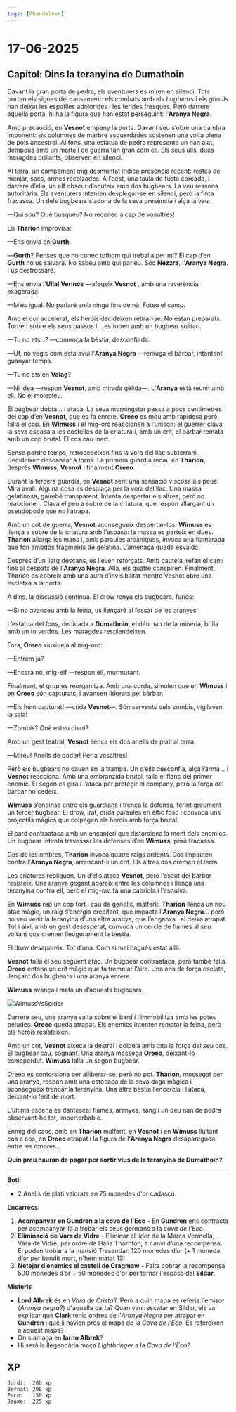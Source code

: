 ```yaml
---
tags: [Phandelver]
---
```


# 17-06-2025

## **Capítol: Dins la teranyina de Dumathoin**

Davant la gran porta de pedra, els aventurers es miren en silenci. Tots porten els signes del cansament: els combats amb els *bugbears* i els *ghouls* han deixat les espatlles adolorides i les ferides fresques. Però darrere aquella porta, hi ha la figura que han estat perseguint: l’**Aranya Negra**.

Amb precaució, en **Vesnot** empeny la porta. Davant seu s’obre una cambra imponent: sis columnes de marbre esquerdades sostenen una volta plena de pols ancestral. Al fons, una estàtua de pedra representa un nan alat, dempeus amb un martell de guerra tan gran com ell. Els seus ulls, dues maragdes brillants, observen en silenci.

Al terra, un campament mig desmuntat indica presència recent: restes de menjar, sacs, armes recolzades. A l’oest, una taula de fusta corcada, i darrere d’ella, un elf obscur discuteix amb dos bugbears. La veu ressona autoritària. Els aventurers intenten desplegar-se en silenci, però la finta fracassa. Un dels bugbears s’adona de la seva presència i alça la veu:

—Qui sou? Què busqueu? No reconec a cap de vosaltres\!

En **Tharion** improvisa:

—Ens envia en **Gurth**.

—**Gurth**? Penses que no conec tothom qui treballa per mi? El cap d’en **Gurth** no us salvarà. No sabeu amb qui parleu. Sóc **Nezzra**, l’**Aranya Negra**. I us destrossaré.

—Ens envia l’**Ullal Verinós** —afegeix **Vesnot** , amb una reverència exagerada.

—M’és igual. No parlaré amb ningú fins demà. Foteu el camp.

Amb el cor accelerat, els herois decideixen retirar-se. No estan preparats. Tornen sobre els seus passos i... es topen amb un bugbear solitari.

—Tu no ets…? —comença la bèstia, desconfiada.

—Uf, no vegis com està avui l’**Aranya Negra** —remuga el bàrbar, intentant guanyar temps.

—Tu no ets en **Valag**?

—Ni idea —respon **Vesnot**, amb mirada gèlida—. L’**Aranya** està reunit amb ell. No el molesteu.

El bugbear dubta… i ataca. La seva morningstar passa a pocs centímetres del cap d’en **Vesnot**, que es fa enrere. **Oreeo** es mou amb rapidesa però falla el cop. En **Wimuss** i el mig-orc reaccionen a l’uníson: el guerrer clava la seva espasa a les costelles de la criatura i, amb un crit, el bàrbar remata amb un cop brutal. El cos cau inert.

Sense perdre temps, retrocedeixen fins la vora del llac subterrani. Decideixen descansar a torns. La primera guàrdia recau en **Tharion**, després **Wimuss**, **Vesnot** i finalment **Oreeo**.

Durant la tercera guàrdia, en **Vesnot** sent una sensació viscosa als peus. Mira avall. Alguna cosa es desplaça per la vora del llac. Una massa gelatinosa, gairebé transparent. Intenta despertar els altres, però no reaccionen. Clava el peu a sobre de la criatura, que respon allargant un pseudòpode que no l’atrapa.

Amb un crit de guerra, **Vesnot** aconsegueix despertar-los. **Wimuss** es llença a sobre de la criatura amb l’espasa: la massa es parteix en dues. **Tharion** allarga les mans i, amb paraules arcàniques, invoca una flamarada que fon ambdós fragments de gelatina. L’amenaça queda esvaïda.

Després d’un llarg descans, es lleven reforçats. Amb cautela, refan el camí fins al despatx de l’**Aranya Negra**. Allà, els quatre conspiren. Finalment, Tharion es cobreix amb una aura d’invisibilitat mentre Vesnot obre una escletxa a la porta.

A dins, la discussió continua. El drow renya els bugbears, furiós:

—Si no avanceu amb la feina, us llençaré al fossat de les aranyes\!

L’estàtua del fons, dedicada a **Dumathoin**, el déu nan de la mineria, brilla amb un to verdós. Les maragdes resplendeixen.

Fora, **Oreeo** xiuxiueja al mig-orc:

—Entrem ja?

—Encara no, mig-elf —respon ell, murmurant.

Finalment, el grup es reorganitza. Amb una corda, simulen que en **Wimuss** i en **Oreeo** són capturats, i avancen liderats pel bàrbar.

—Els hem capturat\! —crida **Vesnot**—. Són servents dels zombis, vigilaven la sala\!

—Zombis? Què esteu dient?

Amb un gest teatral, **Vesnot** llença els dos anells de platí al terra.

—Mireu\! Anells de poder\! Per a vosaltres\!

Però els bugbears no cauen en la trampa. Un d’ells desconfia, alça l’arma... i **Vesnot** reacciona. Amb una embranzida brutal, talla el flanc del primer enemic. El segon es gira i l’ataca per protegir el company, però la força del bàrbar no cedeix.

**Wimuss** s’endinsa entre els guardians i trenca la defensa, ferint greument un tercer bugbear. El drow, irat, crida paraules en èlfic fosc i convoca uns projectils màgics que colpegen els herois amb força brutal.

El bard contraataca amb un encanteri que distorsiona la ment dels enemics. Un bugbear intenta travessar les defenses d’en **Wimuss**, però fracassa.

Des de les ombres, **Tharion** invoca quatre raigs ardents. Dos impacten contra l’**Aranya Negra**, arrencant-li un crit. Els altres dos cremen el terra.

Les criatures repliquen. Un d’ells ataca **Vesnot**, però l’escut del bàrbar resisteix. Una aranya gegant apareix entre les columnes i llença una teranyina contra ell, però el mig-orc fa una cabriola i l’esquiva.

En **Wimuss** rep un cop fort i cau de genolls, malferit. **Tharion** llença un nou atac màgic, un raig d’energia crepitant, que impacta l’**Aranya Negra**... però no veu venir la teranyina d’una altra aranya, que l’enganxa i el deixa atrapat. Tot i així, amb un gest desesperat, convoca un cercle de flames al seu voltant que cremen lleugerament la bèstia.

El drow desapareix. Tot d’una. Com si mai hagués estat allà.

**Vesnot** falla el seu següent atac. Un bugbear contraataca, però també falla. **Oreeo** entona un crit màgic que fa tremolar l’aire. Una ona de força esclata, llençant dos bugbears i una aranya enrere.

**Wimuss** avança i mata un d’aquests bugbears.

![WimussVsSpider](/assets/WimussVsSpider.jpg)

Darrere seu, una aranya salta sobre el bard i l’immobilitza amb les potes peludes. **Oreeo** queda atrapat. Els enemics intenten rematar la feina, però els herois resisteixen.

Amb un crit, **Vesnot** aixeca la destral i colpeja amb tota la força del seu cos. El bugbear cau, sagnant. Una aranya mossega **Oreeo**, deixant-lo esmaperdut. **Wimuss** talla un segon bugbear.

Oreeo es contorsiona per alliberar-se, però no pot. **Tharion**, mossegat per una aranya, respon amb una estocada de la seva daga màgica i aconsegueix trencar la teranyina. Una altra bèstia l’encercla i l’ataca, deixant-lo ferit de mort.

L’última escena és dantesca: flames, aranyes, sang i un déu nan de pedra observant-ho tot, impertorbable.

Enmig del caos, amb en **Tharion** malferit, en **Vesnot** i en **Wimuss** lluitant cos a cos, en **Oreeo** atrapat i la figura de l’**Aranya Negra** desapareguda entre les ombres…

**Quin preu hauran de pagar per sortir vius de la teranyina de Dumathoin?**

---

**Botí**:

- 2 Anells de platí valorats en 75 monedes d'or cadascú.

**Encàrrecs**:

1. **Acompanyar en Gundren a la cova de l'Eco** \- En **Gundren** ens contracta per acompanyar-lo a trobar els seus germans a la _cova de l'Eco_.
2. **Eliminació de Vara de Vidre** \- Eliminar el líder de la Marca Vermella, Vara de Vidre, per ordre de Halia Thornton, a canvi d’una recompensa. El poden trobar a la mansió Tresendar. 120 monedes d’or (+ 1 moneda d’or per bandit mort, n'hem matat 13)
3. **Netejar d’enemics el castell de Cragmaw** \- Falta cobrar la recompensa 500 monedes d’or + 50 monedes d'or per tornar l'espasa del **Sildar**.

**Misteris**

- **Lord Albrek** és en *Vara de Cristall*. Però a quin mapa es referia l'emisor (*Aranya negra?*) d'aquella carta? Quan van rescatar en Sildar, els va explicar que **Clark** tenia ordres de l’*Aranya Negra* per atrapar en **Gundren** i que li havien pres el mapa de la _Cova de l’Eco_. Es refereixen a aquest mapa?
- On s'amaga en **Iarno Albrek**?
- Hi serà la llegendària maça _Lightbringer_ a la _Cova de l'Eco_?

## XP

```
Jordi:  200 xp
Bernat: 200 xp
Paco:   150 xp
Jaume:  225 xp
```
